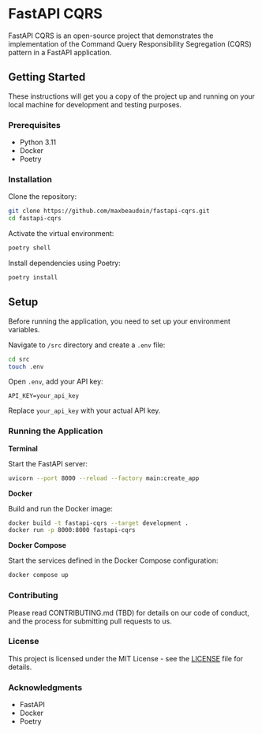 # FastAPI CQRS

FastAPI CQRS is an open-source project that demonstrates the implementation of the Command Query Responsibility Segregation (CQRS) pattern in a FastAPI application.

## Getting Started

These instructions will get you a copy of the project up and running on your local machine for development and testing purposes.

### Prerequisites

- Python 3.11
- Docker
- Poetry

### Installation

Clone the repository:

```bash
git clone https://github.com/maxbeaudoin/fastapi-cqrs.git
cd fastapi-cqrs
```
Activate the virtual environment:

```bash
poetry shell
```

Install dependencies using Poetry:
```bash
poetry install
```

## Setup

Before running the application, you need to set up your environment variables. 

Navigate to `/src` directory and create a `.env` file:

```bash
cd src
touch .env
```

Open `.env`, add your API key:

```properties
API_KEY=your_api_key
```

Replace `your_api_key` with your actual API key.

### Running the Application

**Terminal**

Start the FastAPI server:
```bash
uvicorn --port 8000 --reload --factory main:create_app
```

**Docker**

Build and run the Docker image:
```bash
docker build -t fastapi-cqrs --target development .
docker run -p 8000:8000 fastapi-cqrs
```

**Docker Compose**

Start the services defined in the Docker Compose configuration:
```bash
docker compose up
```

### Contributing
Please read CONTRIBUTING.md (TBD) for details on our code of conduct, and the process for submitting pull requests to us.

### License
This project is licensed under the MIT License - see the [LICENSE](LICENSE) file for details.

### Acknowledgments
- FastAPI
- Docker
- Poetry
